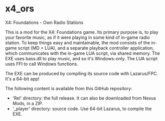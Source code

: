 # x4_ors
X4: Foundations - Own Radio Stations

This is a mod for the X4: Foundations game. Its primary purpose is, to play your favorite music, as if it were playing in some kind of in-game radio station.
To keep things easy and maintainable, the mod consists of the in-game script (MD + LUA), and a separate playback controller application, which communicates with the in-game LUA script, via shared memory.
The EXE uses bass.dll to play music, and so it's Windows-only. The LUA script uses FFI to call Windows functions.

The EXE can be produced by compiling its source code with Lazarus/FPC. It's a 64-bit app!

The following content is available from this GitHub repository:
* 'Rel' directory: the full release. It can also be downloaded from Nexus Mods, in a ZIP.
* '_player' directory: source code. Use 64-bit Lazarus, to compile the EXE.

